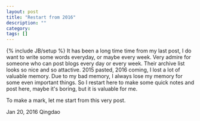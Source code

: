 ```yaml
---
layout: post
title: "Restart from 2016"
description: ""
category: 
tags: []
---
```

{% include JB/setup %}
It has been a long time time from my last post, I do want to write some words everyday, or maybe every week. Very admire for someone who can post blogs every day or every week. Their archive list looks so nice and so attactive. 2015 pasted, 2016 coming, I lost a lot of valuable memory. Due to my bad memory, I always lose my memory for some even important things. So I restart here to make some quick notes and post here, maybe it's boring, but it is valuable for me. 

To make a mark, let me start from this very post.

Jan 20, 2016
Qingdao
